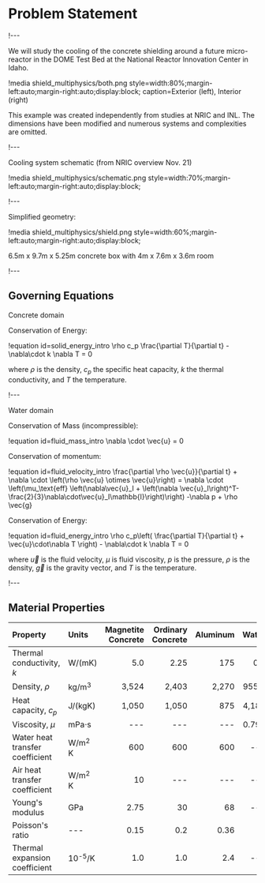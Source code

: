 # Problem Statement

!---

We will study the cooling of the concrete shielding around a future micro-reactor in the DOME Test Bed at the National Reactor
Innovation Center in Idaho.

!media shield_multiphysics/both.png style=width:80%;margin-left:auto;margin-right:auto;display:block; caption=Exterior (left), Interior (right)

This example was created independently from studies at NRIC and INL. The dimensions have been modified
and numerous systems and complexities are omitted.

!---

Cooling system schematic (from NRIC overview Nov. 21)

!media shield_multiphysics/schematic.png style=width:70%;margin-left:auto;margin-right:auto;display:block;

!---

Simplified geometry:

!media shield_multiphysics/shield.png style=width:60%;margin-left:auto;margin-right:auto;display:block;

6.5m x 9.7m x 5.25m concrete box with 4m x 7.6m x 3.6m room

!---

## Governing Equations

Concrete domain

Conservation of Energy:

!equation id=solid_energy_intro
\rho c_p \frac{\partial T}{\partial t} - \nabla\cdot k \nabla T = 0

where $\rho$ is the density, $c_p$ the specific heat capacity, $k$ the thermal conductivity, and $T$ the temperature.

!---

Water domain

Conservation of Mass (incompressible):

!equation id=fluid_mass_intro
\nabla \cdot \vec{u} = 0

Conservation of momentum:

!equation id=fluid_velocity_intro
\frac{\partial \rho  \vec{u}}{\partial t} + \nabla \cdot \left(\rho \vec{u} \otimes \vec{u}\right)
= \nabla \cdot \left(\mu_\text{eff} \left(\nabla\vec{u}_I + \left(\nabla \vec{u}_I\right)^T-\frac{2}{3}\nabla\cdot\vec{u}_I\mathbb{I}\right)\right) -\nabla p + \rho \vec{g}

Conservation of Energy:

!equation id=fluid_energy_intro
\rho c_p\left( \frac{\partial T}{\partial t} + \vec{u}\cdot\nabla T \right) - \nabla\cdot k \nabla T = 0


where $\vec{u}$ is the fluid velocity, $\mu$ is fluid viscosity, $p$ is the pressure, $\rho$ is the density, $\vec{g}$ is the gravity vector, and $T$ is the temperature.

!---

## Material Properties

| Property | Units | Magnetite Concrete | Ordinary Concrete | Aluminum | Water |
| :- | :- | -: | -: | -: | -: |
| Thermal conductivity, $k$ | W/(mK) | 5.0 | 2.25 | 175 | 0.6 |
| Density, $\rho$ | kg/m$^3$ | 3,524 | 2,403 | 2,270 | 955.7 |
| Heat capacity, $c_p$ | J/(kgK) | 1,050 | 1,050 | 875 | 4,181 |
| Viscosity, $\mu$ | mPa$\cdot$s | --- | --- | --- | 0.798 |
| Water heat transfer coefficient | W/m$^2$ K | 600 | 600 | 600 | --- |
| Air heat transfer coefficient | W/m$^2$ K | 10 | --- | --- | --- |
| Young's modulus | GPa | 2.75 | 30 | 68 | --- |
| Poisson's ratio | --- | 0.15 | 0.2 | 0.36 |
| Thermal expansion coefficient | 10$^\text{-5}$/K | 1.0 | 1.0 | 2.4 | --- |
